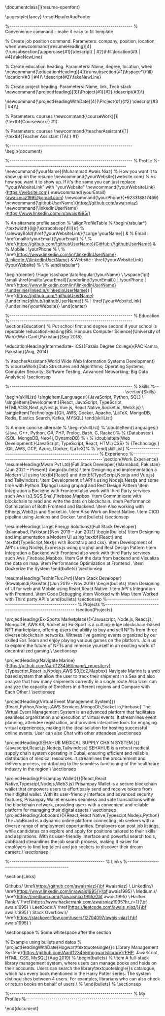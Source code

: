 \documentclass[]{resume-openfont}

\pagestyle{fancy}
\resetHeaderAndFooter

%--------------------------------------------------------------
% Convenience command - make it easy to fill template

% Create job position command. Parameters: company, position, location, when
\newcommand{\resumeHeading}[4]{\runsubsection{\uppercase{#1}}\descript{ | #2}\hfill\location{#3 | #4}\fakeNewLine}

% Create education heading. Parameters: Name, degree, location, when
\newcommand{\educationHeading}[4]{\runsubsection{#1}\hspace*{\fill}  \location{#3 | #4}\\
\descript{#2}\fakeNewLine}

% Create project heading. Parameters: Name, link, Tech stack
\newcommand{\projectHeading}[3]{\Project{#1}{#2}
\descript{#3}\\}

\newcommand{\projectHeadingWithDate}[4]{\Project{#1}{#2}
\descript{#3 | #4}\\}

% Parameters: courses
\newcommand{\courseWork}[1]{\textbf{Coursework:} #1}

% Parameters: courses
\newcommand{\teacherAssistant}[1]{\textbf{Teacher Assistant (TA):} #1}
 
%--------------------------------------------------------------
\begin{document}

%--------------------------------------------------------------
%     Profile
%--------------------------------------------------------------
\newcommand{\yourName}{Muhammad Awais Niaz}
% How you want it to show up on the resume
\newcommand{\yourWebsite}{website.com}
% vs how you want it to show up. If it's the same you can just replace "\yourWebsiteLink" with "yourWebsite"
\newcommand{\yourWebsiteLink}{https://website.com}
\newcommand{\yourEmail}{awaisniaz1995@gmail.com}
\newcommand{\yourPhone}{+923318817469}
\newcommand{\githubUserName}{https://github.com/awaisniaz}
\newcommand{\linkedInUserName}{https://www.linkedin.com/in/awais1995/}

% An alternate profile section 
% \alignProfileTable
% \begin{tabular*}{\textwidth}{l@{\extracolsep{\fill}}r}
%     \ralewayBold{\href{\yourWebsiteLink}{\Large \yourName}} & 
%     Email : \href{mailto:\yourEmail}{\yourEmail}
%     \\
%     \href{https://github.com/\githubUserName}{GitHub://\githubUserName} & 
%     Mobile : \yourPhone
%     \\
%     \href{https://www.linkedin.com/in/\linkedInUserName}{LinkedIn://\linkedInUserName} & Website : \href{\yourWebsiteLink}{\yourWebsite}
%     \\
% \end{tabular*}

\begin{center}
    \Huge \scshape \latoRegular{\yourName} \\ \vspace{1pt}
    \small \href{mailto:\yourEmail}{\underline{\yourEmail}}  $|$  \yourPhone $|$ 
    \href{https://www.linkedin.com/in/\linkedInUserName}{\underline{linkedIn/\linkedInUserName}} $|$
    \href{https://github.com/\githubUserName}{\underline{github/\githubUserName}} 
    % $|$ \href{\yourWebsiteLink}{\underline{\yourWebsite}}
\end{center}

%--------------------------------------------------------------
%     Education
%--------------------------------------------------------------
\section{Education}
% Put school first and degree second if your school is reputable
\educationHeading{BS. Honours Computer Science}{University of Wah}{Wah Cantt,Pakistan}{Sep 2018}

\educationHeading{Intermediate- ICS}{Fazaia Degree College}{PAC Kamra, Pakistan}{Aug, 2014}

% \teacherAssistant{World Wide Web Information Systems Development}
% \courseWork{Data Structures and Algorithms; Operating Systems;  Computer Security; Software Testing; Advanced Networking; Big Data Analytics}
\sectionsep

%--------------------------------------------------------------
%     Skills
%--------------------------------------------------------------
\section{Skills}
\begin{skillList}
    \singleItem{Languages:}{JavaScript, Python, SQL}
    \\
    \singleItem{Development:}{React, JavaScript, TypeScript, HTML/CSS,Next.js,Nest.js,Vue.js, React Native,Socket.io, Web3.js}
    \\
    \singleItem{Technology:}{Git, AWS, Docker, Apache, \LaTeX, MongoDB, Redis, Elastics Search, Kafka, MYSQL}
\end{skillList}

% A more concise alternate 
% \begin{skillList}
%     \doubleItem{Languages:}{Java, C++, Python, C\#, PHP, Prolog, Bash, C, Racket}%
%     {Databases:}{SQL, MongoDB, Neo4j, DynamoDB}
%     \\
%     \doubleItem{Web Development:}{JavaScript, TypeScript, React, HTML/CSS}
%     {Technology:}{Git, AWS, GCP, Azure, Docker, \LaTeX}%
% \end{skillList}
%--------------------------------------------------------------
%     Experience
%--------------------------------------------------------------
\section{Work Experience}
\resumeHeading{Mwan Pvt Ltd}{Full Stack Developer}{Islamabad, Pakistan}{Jun 2021 – Present}
\begin{bullets}
    \item Designing  and implementation a Modern UI using \textbf{React} and \textbf{TypeScript,Nextjs and Vue.js} and Tailwindcss.
     \item Development of API's using Nodejs,Nestjs and some time with Python (Django) using graphql and Rest Design Pattern
    \item  Integration a Backend with Frontend also work with third Party services such Aws (s3,SQS,Sns),Firebase,Mapbox.
    \item Communicate with blockchain to read and write the data on blockchain.
    \item Performance Optimization of Both Frontend and Backend.
\item Also working with Ether.js,Web3.js and Socket.io.
\item Also Work on React Native.
\item CICD pipeline using Jenkins and Docker.
\end{bullets}
\sectionsep

\resumeHeading{Target Energy Solutions}{Full Stack Developer}{Islamabad, Pakistan}{Nov 2019 – Jun 2021}
\begin{bullets}
    \item Designing  and implementation a Modern UI using \textbf{React} and \textbf{TypeScript,Nextjs with Bootstrap and css}.
     \item Development of API's using Nodejs,Express.js using graphql and Rest Design Pattern
    \item  Integration a Backend with Frontend also work with third Party services such Aws ,Firebase,Mapbox.
    \item Get the data from backend and Visualiza the data on map.
    \item Performance Optimization at Frontend .
\item Dockerize the System
\end{bullets}
\sectionsep

\resumeHeading{TechInFlux.Pvt}{Mern Stack Developer}{Rawalpindi,Pakistan}{Jun 2019 - Nov 2019}
\begin{bullets}
    \item Designing of UI for web and Mobile using React,React Native.
    \item API's Integration with Frontend.
\item  Code Debugging
\item Worked with Map
\item  Worked with Third party API's
\end{bullets}
\sectionsep
%--------------------------------------------------------------
%     Projects
%--------------------------------------------------------------
\section{Projects}

\projectHeading{Ex-Sports Marketplace}{}{Javascript, Node.js, React.js, MongoDB, AWS S3, Socket.io}
Ex-Sport is a cutting-edge blockchain-based NFT marketplace, offering users the ability to buy and sell NFTs from three diverse blockchain networks. Witness live gaming events organized by our skilled Exs Team and enjoy playing various games on the platform. Join us to explore the future of NFTs and immerse yourself in an exciting world of decentralized gaming.\\
\sectionsep
  
\projectHeading{Navigate Marine}{https://github.com/Aarif123456/image\_repository}{Typescript,React.js,Nodejs,AWS S3,Ec2,Mapbox}
Navigate Marine is a web based system that allow the user to track their shipment in a Sea and also analyze that how many shipments currently in a single route.Also User can analyze the capacity of Smelters in different regions and Compare with Each Other.\\
\sectionsep

\projectHeading{Virtual Event Management System}{}{React,Python,Nodejs,AWS Services,MongoDb,Socket.io,Firebase}
The Virtual Event Management System is an advanced platform that facilitates seamless organization and execution of virtual events. It streamlines event planning, attendee registration, and provides interactive tools for engaging virtual experiences, making it the ideal solution for hosting successful online events. User can also Chat with other attendees
\sectionsep

\projectHeading{SEHAHUB MEDICAL SUPPLY CHAIN SYSTEM
}{}{Javascript,React.js,Nodejs,Tailwindcss}
SEHAHUB is a robust medical supply chain system operating in Dubai, ensuring efficient and reliable distribution of medical resources. It streamlines the procurement and delivery process, contributing to the seamless functioning of the healthcare industry in the region.\\
\sectionsep

\projectHeading{Prisampay Wallet}{}{React,React Native,Typescipt,Nodejs,Web3.js}
Prisampay Wallet is a secure blockchain wallet that empowers users to effortlessly send and receive tokens from their digital wallet. With its user-friendly interface and advanced security features, Prisampay Wallet ensures seamless and safe transactions within the blockchain network, providing users with a convenient and reliable platform for managing their digital assets.\\
\sectionsep
\projectHeading{Jobboard}{}{React,React Native,Typescipt,Nodejs,Python}
The JobBoard is a dynamic online platform connecting job seekers with a diverse range of employment opportunities. Employers can post job listings, while candidates can explore and apply for positions tailored to their skills and aspirations. With its user-friendly interface and powerful search tools, JobBoard streamlines the job search process, making it easier for employers to find top talent and job seekers to discover their dream careers.\\
\sectionsep

%------------------------------------------------
% Links
%------------------------------------------------

\section{Links} 

Github:// \href{https://github.com/awaisniaz}{\bf Awaisniaz} \\
LinkedIn:// \href{https://www.linkedin.com/in/awais1995/}{\bf awais1995} \\
Medium:// \href{https://medium.com/@awaisniaz1995}{\bf awais1995} \\
Hacker Rank:// \href{https://www.hackerrank.com/awaisniaz1995?hr_r=1}{\bf awais1995} \\
LeetCode:// \href{https://leetcode.com/awais_niaz/}{\bf awais1995} \\
Stack Overflow:// \href{https://stackoverflow.com/users/12704097/awais-niaz}{\bf awais1995} \\


\sectionspace % Some whitespace after the section

% Example using bullets and dates 
% \projectHeadingWithDate{Hogwart\textquotesingle{}s Library Management System}{https://github.com/Aarif123456/hogwartslibrary}{PHP, JavaScript, HTML, CSS, MySQL}{Aug 2019}
% \begin{bullets}
    % \item A full-stack library management system, where users can manage books and holds on their accounts. Users can search the library\textquotesingle{}s catalogue, which has every book mentioned in the Harry Potter series. The system distinguishes between 4 users. For examples, librarians who can also check or return books on behalf of users.\\
% \end{bullets}
% \sectionsep

%--------------------------------------------------------------
%     My Profiles
%--------------------------------------------------------------
  

\end{document}